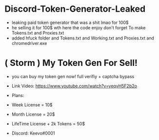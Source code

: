 # Discord-Token-Generator-Leaked
- leaking paid token generator that was a shit lmao for 100$
- he selling it for 100$ wth here the code enjoy don't forget To make Tokens.txt and Proxies.txt
- added hfuck folder and Tokens.txt and Working.txt and Proxies.txt and chromedriver.exe

# ( Storm ) My Token Gen For Sell!

- you can buy my token gen now! full verifiy + captcha bypass 
- Link Video: https://www.youtube.com/watch?v=yeqvH5F2b2o
- Plans:
- Week License = 10$
- Month License = 20$
- LifeTime License + 2k Tokens = 50$

- Discord: Keevo#0001


